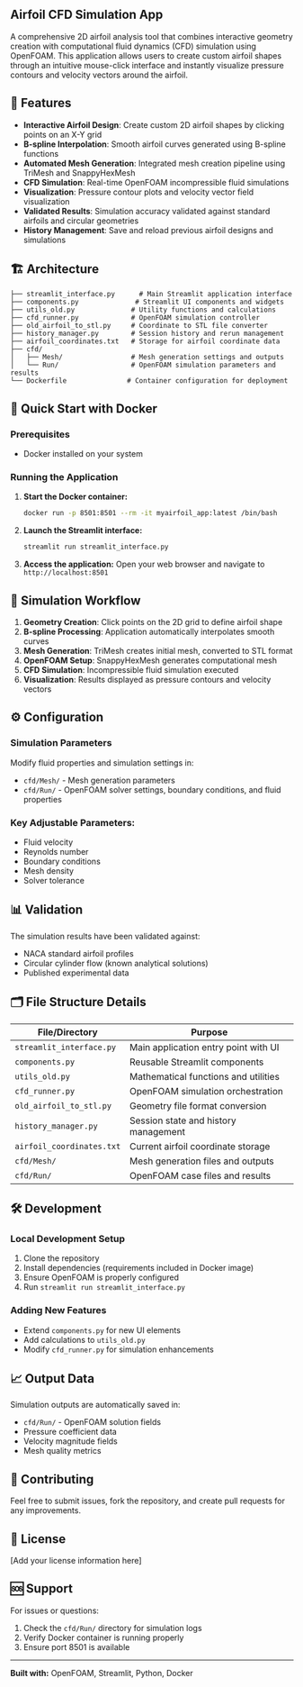## Airfoil CFD Simulation App

A comprehensive 2D airfoil analysis tool that combines interactive geometry creation with computational fluid dynamics (CFD) simulation using OpenFOAM. This application allows users to create custom airfoil shapes through an intuitive mouse-click interface and instantly visualize pressure contours and velocity vectors around the airfoil.

## 🚀 Features

- **Interactive Airfoil Design**: Create custom 2D airfoil shapes by clicking points on an X-Y grid
- **B-spline Interpolation**: Smooth airfoil curves generated using B-spline functions
- **Automated Mesh Generation**: Integrated mesh creation pipeline using TriMesh and SnappyHexMesh
- **CFD Simulation**: Real-time OpenFOAM incompressible fluid simulations
- **Visualization**: Pressure contour plots and velocity vector field visualization
- **Validated Results**: Simulation accuracy validated against standard airfoils and circular geometries
- **History Management**: Save and reload previous airfoil designs and simulations

## 🏗️ Architecture

```
├── streamlit_interface.py      # Main Streamlit application interface
├── components.py              # Streamlit UI components and widgets
├── utils_old.py              # Utility functions and calculations
├── cfd_runner.py             # OpenFOAM simulation controller
├── old_airfoil_to_stl.py     # Coordinate to STL file converter
├── history_manager.py        # Session history and rerun management
├── airfoil_coordinates.txt   # Storage for airfoil coordinate data
├── cfd/
│   ├── Mesh/                 # Mesh generation settings and outputs
│   └── Run/                  # OpenFOAM simulation parameters and results
└── Dockerfile               # Container configuration for deployment
```

## 🐳 Quick Start with Docker

### Prerequisites
- Docker installed on your system

### Running the Application

1. **Start the Docker container:**
   ```bash
   docker run -p 8501:8501 --rm -it myairfoil_app:latest /bin/bash
   ```

2. **Launch the Streamlit interface:**
   ```bash
   streamlit run streamlit_interface.py
   ```

3. **Access the application:**
   Open your web browser and navigate to `http://localhost:8501`

## 🔧 Simulation Workflow

1. **Geometry Creation**: Click points on the 2D grid to define airfoil shape
2. **B-spline Processing**: Application automatically interpolates smooth curves
3. **Mesh Generation**: TriMesh creates initial mesh, converted to STL format
4. **OpenFOAM Setup**: SnappyHexMesh generates computational mesh
5. **CFD Simulation**: Incompressible fluid simulation executed
6. **Visualization**: Results displayed as pressure contours and velocity vectors

## ⚙️ Configuration

### Simulation Parameters
Modify fluid properties and simulation settings in:
- `cfd/Mesh/` - Mesh generation parameters
- `cfd/Run/` - OpenFOAM solver settings, boundary conditions, and fluid properties

### Key Adjustable Parameters:
- Fluid velocity
- Reynolds number
- Boundary conditions
- Mesh density
- Solver tolerance

## 📊 Validation

The simulation results have been validated against:
- NACA standard airfoil profiles
- Circular cylinder flow (known analytical solutions)
- Published experimental data

## 🗂️ File Structure Details

| File/Directory | Purpose |
|----------------|---------|
| `streamlit_interface.py` | Main application entry point with UI |
| `components.py` | Reusable Streamlit components |
| `utils_old.py` | Mathematical functions and utilities |
| `cfd_runner.py` | OpenFOAM simulation orchestration |
| `old_airfoil_to_stl.py` | Geometry file format conversion |
| `history_manager.py` | Session state and history management |
| `airfoil_coordinates.txt` | Current airfoil coordinate storage |
| `cfd/Mesh/` | Mesh generation files and outputs |
| `cfd/Run/` | OpenFOAM case files and results |

## 🛠️ Development

### Local Development Setup
1. Clone the repository
2. Install dependencies (requirements included in Docker image)
3. Ensure OpenFOAM is properly configured
4. Run `streamlit run streamlit_interface.py`

### Adding New Features
- Extend `components.py` for new UI elements
- Add calculations to `utils_old.py`
- Modify `cfd_runner.py` for simulation enhancements

## 📈 Output Data

Simulation outputs are automatically saved in:
- `cfd/Run/` - OpenFOAM solution fields
- Pressure coefficient data
- Velocity magnitude fields
- Mesh quality metrics

## 🤝 Contributing

Feel free to submit issues, fork the repository, and create pull requests for any improvements.

## 📝 License

[Add your license information here]

## 🆘 Support

For issues or questions:
1. Check the `cfd/Run/` directory for simulation logs
2. Verify Docker container is running properly
3. Ensure port 8501 is available

---

**Built with:** OpenFOAM, Streamlit, Python, Docker
